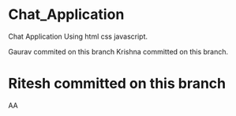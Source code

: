 # Chat_Application

Chat Application Using html css javascript.

Gaurav commited on this branch
Krishna committed on this branch.

Ritesh committed on this branch
=======
AA

